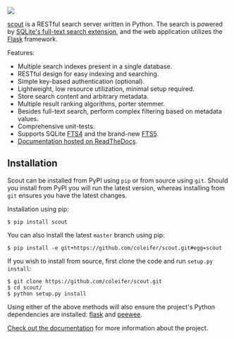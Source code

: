 ![](http://media.charlesleifer.com/blog/photos/scout-logo.png)

[scout](http://scout.readthedocs.org/en/latest/) is a RESTful search server written in Python. The search is powered by [SQLite's full-text search extension](http://sqlite.org/fts3.html), and the web application utilizes the [Flask](http://flask.pocoo.org) framework.

Features:

* Multiple search indexes present in a single database.
* RESTful design for easy indexing and searching.
* Simple key-based authentication (optional).
* Lightweight, low resource utilization, minimal setup required.
* Store search content and arbitrary metadata.
* Multiple result ranking algorithms, porter stemmer.
* Besides full-text search, perform complex filtering based on metadata values.
* Comprehensive unit-tests.
* Supports SQLite [FTS4](http://sqlite.org/fts3.html) and the brand-new [FTS5](http://sqlite.org/fts5.html).
* [Documentation hosted on ReadTheDocs](http://scout.readthedocs.org/en/latest/).

## Installation

Scout can be installed from PyPI using `pip` or from source using `git`. Should you install from PyPI you will run the latest version, whereas installing from `git` ensures you have the latest changes.

Installation using pip:

```console
$ pip install scout
```

You can also install the latest `master` branch using pip:

```console
$ pip install -e git+https://github.com/coleifer/scout.git#egg=scout
```

If you wish to install from source, first clone the code and run `setup.py install`:

```console
$ git clone https://github.com/coleifer/scout.git
$ cd scout/
$ python setup.py install
```

Using either of the above methods will also ensure the project's Python dependencies are installed: [flask](http://flask.pocoo.org) and [peewee](http://docs.peewee-orm.com).

[Check out the documentation](http://scout.readthedocs.org/en/latest/) for more information about the project.
